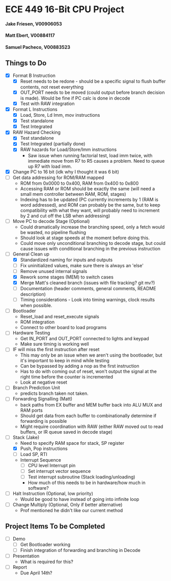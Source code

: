 # ECE 449 16-Bit CPU Project
#### Jake Friesen, V00906053
#### Matt Ebert, V00884117
#### Samuel Pacheco, V00883523

## Things to Do
- [x] Format B Instruction
    - [x] Reset needs to be redone - should be a specific signal to flush buffer contents, not reset everything
    - [x] OUT_PORT needs to be moved (could output before branch decision is made). Would be fine if PC calc is done in decode
    - [x] Test with RAW integration
- [x] Format L Instructions
    - [x] Load, Store, Ld Imm, mov instructions
    - [x] Test standalone
    - [x] Test Integrated 
- [x] RAW Hazard Checking
    - [x] Test standalone
    - [x] Test Integrated (partially done)
    - [x] RAW hazards for Load/Store/Imm instructions
        - Saw issue when running factorial test, load imm twice, with immediate move from R7 to R5 causes a problem. Need to queue up R7 with load imm.
- [x] Change PC to 16 bit (idk why I thought it was 6 bit)
- [ ] Get data addressing for ROM/RAM mapped
    - ROM from 0x0000 to 0x400, RAM from 0x400 to 0x800
    - Accessing RAM or ROM should be exactly the same (will need a small mem controller between RAM, ROM, stages)
    - Indexing has to be updated (PC currently increments by 1 (RAM is word addressed), and ROM can probably be the same, but to keep compatibility with what they want, will probably need to increment by 2 and cut off the LSB when addressing)
- [ ] Move PC to decode Stage (Optional)
    - Could dramatically increase the branching speed, only a fetch would be wasted, no pipeline flushing 
    - Should look at stage speeds at the moment before doing this.
    - Could move only unconditional branching to decode stage, but could cause issues with conditional branching in the previous instruction
- [ ] General Clean up
    - [X] Standardized naming for inputs and outputs
    - [ ] Fix uninitialized values, make sure there is always an 'else'
    - [ ] Remove unused internal signals
    - [X] Rework some stages (MEM) to switch cases
    - [X] Merge Matt's cleaned branch (issues with file tracking? git mv?)
    - [ ] Documentation (header comments, general comments, README description)
    - [ ] Timing considerations - Look into timing warnings, clock results when possible.
- [ ] Bootloader
    - Reset_load and reset_execute signals
    - ROM integration
    - Connect to other board to load programs
- [ ] Hardware Testing
    - Get IN_PORT and OUT_PORT connected to lights and keypad
    - Make sure timing is working well
- [ ] IF will miss the first instruction after reset
    - This may only be an issue when we aren't using the bootloader, but it's important to keep in mind while testing
    - Can be bypassed by adding a nop as the first instruction
    - Has to do with coming out of reset, won't output the signal at the right time before the counter is incremented
    - Look at negative reset
- [ ] Branch Prediction Unit
    - predicts branch taken not taken.
- [ ] Forwarding Signalling (Matt)
    - back paths from EX buffer and MEM buffer back into ALU MUX and RAM ports
    - Should get data from each buffer to combinationally determine if forwarding is possible
    - Might require coordination with RAW (either RAW moved out to read buffers, or IR queue saved in decode stage)
- [ ] Stack (Jake)
    - Need to specify RAM space for stack, SP register
    - [X] Push, Pop instructions
    - [ ] Load SP, RTI
    - Interrupt Sequence
        - [ ] CPU level Interrupt pin
        - [ ] Set interrupt vector sequence
        - [ ] Test interrupt subroutine (Stack loading/unloading)
        - How much of this needs to be in hardware/how much in software?
- [ ] Halt Instruction (Optional, low priority)
    - Would be good to have instead of going into infinite loop
- [ ] Change Multiply (Optional, Only if better alternative)
    - Prof mentioned he didn't like our current method
## Project Items To be Completed
- [ ] Demo
    - [ ] Get Bootloader working
    - [ ] Finish integration of forwarding and branching in Decode
- [ ] Presentation
    - What is required for this?
- [ ] Report
    - Due April 14th?


